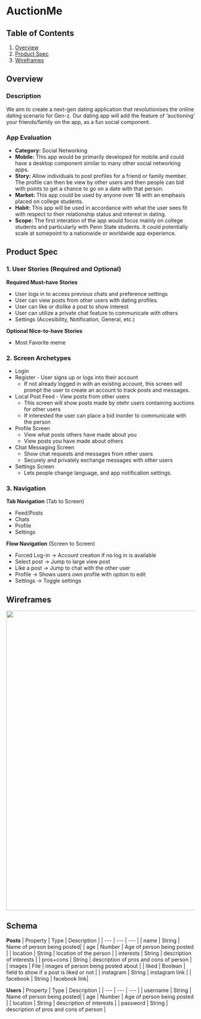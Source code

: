 # AuctionMe

## Table of Contents
1. [Overview](#Overview)
1. [Product Spec](#Product-Spec)
1. [Wireframes](#Wireframes)

## Overview
### Description
We aim to create a next-gen dating application that revolutionises the online dating scenario for Gen-z. Our dating app will add the feature of ‘auctioning’ your friends/family on the app, as a fun social component.

### App Evaluation
- **Category:** Social Networking 
- **Mobile:** This app would be primarily developed for mobile and could have a desktop component similar to many other social networking apps.
- **Story:** Allow individuals to post profiles for a friend or family member.  The profile can then be view by other users and then people can bid with points to get a chance to go on a date with that person.
- **Market:** This app could be used by anyone over 18 with an emphasis placed on college students.
- **Habit:** This app will be used in accordance with what the user sees fit with respect to their relationship status and interest in dating.
- **Scope:** The first interation of the app would focus mainly on college students and particularly with Penn State students.  It could potentially scale at somepoint to a nationwide or worldwide app experience.

## Product Spec
### 1. User Stories (Required and Optional)

**Required Must-have Stories**

* User logs in to access previous chats and preference settings
* User can view posts from other users with dating profiles.
* User can like or dislike a post to show interest
* User can utilize a private chat feature to communicate with others
* Settings (Accesibility, Notification, General, etc.)

**Optional Nice-to-have Stories**

* Most Favorite meme

### 2. Screen Archetypes

* Login 
* Register - User signs up or logs into their account
   * If not already logged in with an existing account, this screen will prompt the user to create an account to track posts and messages.
* Local Post Feed - View posts from other users
   * This screen will show posts made by otehr users containing auctions for other users
   * If interested the user can place a bid inorder to communicate with the person
* Profile Screen 
   * View what posts others have made about you
   * View posts you have made about others 
* Chat Messaging Screen
   * Show chat requests and messages from other users
   * Securely and privately exchange messages with other users
* Settings Screen
   * Lets people change language, and app notification settings.

### 3. Navigation

**Tab Navigation** (Tab to Screen)

* Feed/Posts
* Chats
* Profile
* Settings

**Flow Navigation** (Screen to Screen)
* Forced Log-in -> Account creation if no log in is available
* Select post -> Jump to large view post
* Like a post -> Jump to chat with the other user
* Profile -> Shows users own profile with option to edit
* Settings -> Toggle settings

## Wireframes
<img src="https://i.imgur.com/9CrjH1K.jpg" width=800><br>

## Schema
**Posts**
| Property | Type | Description |
| --- | --- | --- |
| name | String | Name of person being posted|
| age | Number | Age of person being posted |
| location | String | location of the person |
| interests | String | description of interests |
| pros+cons | String | description of pros and cons of person |
| images | File | images of person being posted about |
| liked | Boolean | field to show if a post is liked or not |
| instagram | String | instagram link |
| facebook | String | facebook link|

**Users**
| Property | Type | Description |
| --- | --- | --- |
| username | String | Name of person being posted|
| age | Number | Age of person being posted |
| location | String | description of interests |
| password | String | description of pros and cons of person |
